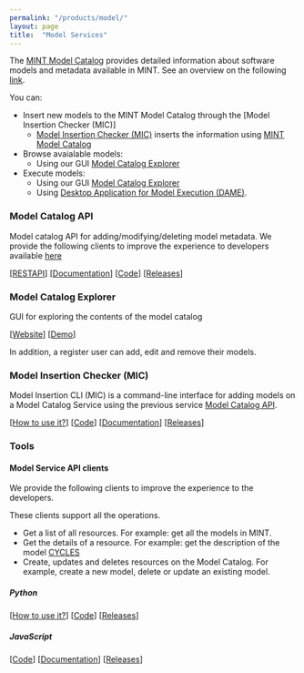 ```yaml
---
permalink: "/products/model/"
layout: page
title:  "Model Services"
---
```


The [MINT Model Catalog](#model-catalog-api) provides detailed information about software models and metadata available in MINT. See an overview on the following [link](https://mintproject.readthedocs.io/en/latest/modelcatalog/).

You can:
- Insert new models to the MINT Model Catalog through the [Model Insertion Checker (MIC)] 
    - [Model Insertion Checker (MIC)](#model-insertion-checker-mic) inserts the information using [MINT Model Catalog](#model-catalog-api)
- Browse avaialable models:
    - Using our GUI [Model Catalog Explorer](#model-catalog-explorer)
- Execute models:
    - Using our GUI [Model Catalog Explorer](#model-catalog-explorer)
    - Using [Desktop Application for Model Execution (DAME)](https://model-catalog-python-api-client.readthedocs.io/en/latest/example/).  

### Model Catalog API 

Model catalog API for adding/modifying/deleting model metadata. We provide the following clients to improve the experience to developers available [here](#model-service-api-clients)

[[RESTAPI](https://api.models.mint.isi.edu/latest)] [[Documentation](https://model-catalog-python-api-client.readthedocs.io/en/latest/endpoints/)] [[Code](https://github.com/mintproject/model-catalog-api)] [[Releases](https://github.com/mintproject/model-catalog-api/releases)]

### Model Catalog Explorer

GUI for exploring the contents of the model catalog

[[Website](https://models.mint.isi.edu/home)] [[Demo](https://www.youtube.com/watch?v=C9rxGT2k9is)]

In addition, a register user can add, edit and remove their models.

### Model Insertion Checker (MIC)

Model Insertion CLI (MIC) is a command-line interface for adding models on a Model Catalog Service using the previous service [Model Catalog API](#model-catalog-api).

[[How to use it?](https://mic-cli.readthedocs.io/en/latest/)] [[Code](https://github.com/mintproject/mic)] [[Documentation](https://mic-cli.readthedocs.io/en/latest/)] [[Releases](https://github.com/mintproject/mic/releases)]


### Tools

#### Model Service API clients

We provide the following clients to improve the experience to the developers.

These clients support all the operations.

- Get a list of all resources. For example: get all the models in MINT.
- Get the details of a resource. For example: get the description of the model [CYCLES](https://models.mint.isi.edu/models/explore/CYCLES)
- Create, updates and deletes resources on the Model Catalog. For example, create a new model, delete or update an existing model.

##### Python

[[How to use it?](https://model-catalog-python-api-client.readthedocs.io/en/latest/)] [[Code](https://github.com/mintproject/model-catalog-python-api-client/)] [[Releases](https://github.com/mintproject/model-catalog-python-api-client/releases)]



##### JavaScript

[[Code](https://github.com/mintproject/model-catalog-fetch-api-client)] [[Documentation](https://github.com/mintproject/model-catalog-fetch-api-client/blob/master/README.md)] [[Releases](https://github.com/mintproject/model-catalog-fetch-api-client/releases)]